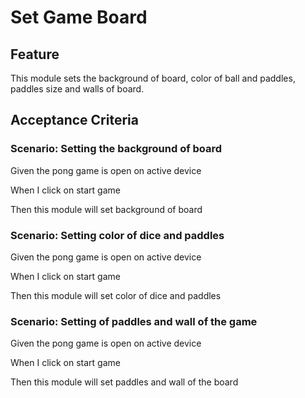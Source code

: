 # Set Game Board

## Feature

This module sets the background of board, color of ball and paddles,
paddles size and walls of board.

## Acceptance Criteria

### Scenario: Setting the background of board

  Given the pong game is open on active device

  When I click on start game

  Then this module will set background of board

### Scenario: Setting color of dice and paddles

  Given the pong game is open on active device

  When I click on start game

  Then this module will set color of dice and paddles

### Scenario: Setting of paddles and wall of the game

  Given the pong game is open on active device

  When I click on start game

  Then this module will set paddles and wall of the board
  

